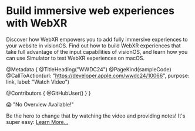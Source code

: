 # Build immersive web experiences with WebXR

Discover how WebXR empowers you to add fully immersive experiences to your website in visionOS. Find out how to build WebXR experiences that take full advantage of the input capabilities of visionOS, and learn how you can use Simulator to test WebXR experiences on macOS.

@Metadata {
   @TitleHeading("WWDC24")
   @PageKind(sampleCode)
   @CallToAction(url: "https://developer.apple.com/wwdc24/10066", purpose: link, label: "Watch Video")

   @Contributors {
      @GitHubUser(<replace this with your GitHub handle>)
   }
}

😱 "No Overview Available!"

Be the hero to change that by watching the video and providing notes! It's super easy:
 [Learn More…](https://wwdcnotes.github.io/WWDCNotes/documentation/wwdcnotes/contributing)
